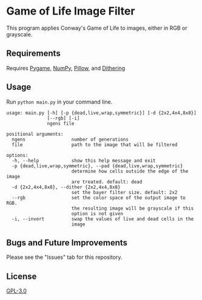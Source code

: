 # Game of Life Image Filter
This program applies Conway's Game of Life to images, either in RGB or grayscale.

## Requirements
Requires [Pygame](https://www.pygame.org/), [NumPy](https://numpy.org/), [Pillow](https://python-pillow.org/), and [Dithering](https://pypi.org/project/dithering/)

## Usage
Run `python main.py` in your command line.
```
usage: main.py [-h] [-p {dead,live,wrap,symmetric}] [-d {2x2,4x4,8x8}]
               [--rgb] [-i]
               ngens file

positional arguments:
  ngens                 number of generations
  file                  path to the image that will be filtered

options:
  -h, --help            show this help message and exit
  -p {dead,live,wrap,symmetric}, --pad {dead,live,wrap,symmetric}
                        determine how cells outside the edge of the image
                        are treated. default: dead
  -d {2x2,4x4,8x8}, --dither {2x2,4x4,8x8}
                        set the bayer filter size. default: 2x2
  --rgb                 set the color space of the output image to RGB.
                        the resulting image will be grayscale if this
                        option is not given
  -i, --invert          swap the values of live and dead cells in the
                        image
```

## Bugs and Future Improvements
Please see the "Issues" tab for this repository.

## License
[GPL-3.0](https://www.gnu.org/licenses/gpl-3.0.html)
